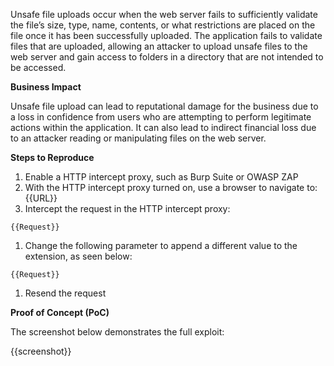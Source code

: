 Unsafe file uploads occur when the web server fails to sufficiently validate the file’s size, type, name, contents, or what restrictions are placed on the file once it has been successfully uploaded. The application fails to validate files that are uploaded, allowing an attacker to upload unsafe files to the web server and gain access to folders in a directory that are not intended to be accessed.

**Business Impact**

Unsafe file upload can lead to reputational damage for the business due to a loss in confidence from users who are attempting to perform legitimate actions within the application. It can also lead to indirect financial loss due to an attacker reading or manipulating files on the web server.

**Steps to Reproduce**

1. Enable a HTTP intercept proxy, such as Burp Suite or OWASP ZAP
1. With the HTTP intercept proxy turned on, use a browser to navigate to: {{URL}}
1. Intercept the request in the HTTP intercept proxy:

```http
{{Request}}
```

1. Change the following parameter to append a different value to the extension, as seen below:

```http
{{Request}}
```

1. Resend the request

**Proof of Concept (PoC)**

The screenshot below demonstrates the full exploit:

{{screenshot}}
